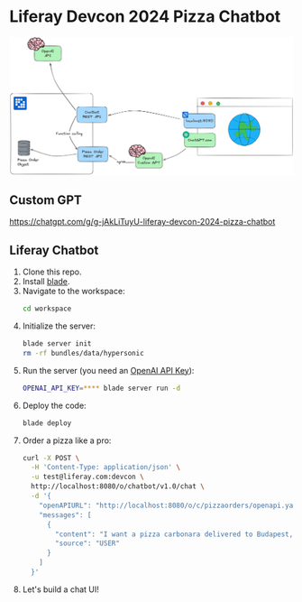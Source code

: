 # Liferay Devcon 2024 Pizza Chatbot

![Architecture](architecture.png)

## Custom GPT

https://chatgpt.com/g/g-jAkLiTuyU-liferay-devcon-2024-pizza-chatbot

## Liferay Chatbot

1. Clone this repo.
2. Install [blade](https://learn.liferay.com/w/dxp/liferay-development/tooling/blade-cli).
3. Navigate to the workspace:
    ```bash
    cd workspace
    ```
4. Initialize the server:
    ```bash
    blade server init
    rm -rf bundles/data/hypersonic
    ```
5. Run the server (you need an [OpenAI API Key](https://platform.openai.com/api-keys)):
    ```bash
    OPENAI_API_KEY=**** blade server run -d
    ```
6. Deploy the code:
    ```bash
    blade deploy
    ```
7. Order a pizza like a pro:
    ```bash
    curl -X POST \
      -H 'Content-Type: application/json' \
      -u test@liferay.com:devcon \
      http://localhost:8080/o/chatbot/v1.0/chat \
      -d '{
        "openAPIURL": "http://localhost:8080/o/c/pizzaorders/openapi.yaml",
        "messages": [
          {
            "content": "I want a pizza carbonara delivered to Budapest, Erzsébet tér 12, 1051 Hungary",
            "source": "USER"
          }
        ]
      }'
    ```
8. Let's build a chat UI!

